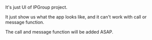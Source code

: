It's just UI of IPGroup project.

It just show us what the app looks like, and it 
can't work with call or message function.

The call and message function will be added ASAP.
